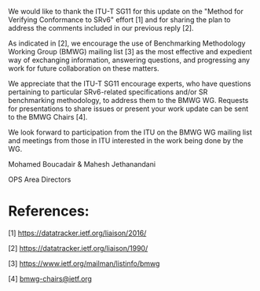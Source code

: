 We would like to thank the ITU-T SG11 for this update on the "Method for Verifying Conformance to SRv6" effort [1] and for sharing the plan to address the comments included in our previous reply [2].
 
As indicated in [2], we encourage the use of Benchmarking Methodology Working Group (BMWG) mailing list [3] as the most effective and expedient way of exchanging information,
answering questions, and progressing any work for future collaboration on these matters.

We appreciate that the ITU-T SG11 encourage experts, who have questions pertaining to particular SRv6-related specifications and/or SR benchmarking methodology, to address them to the BMWG WG.
Requests for presentations to share issues or present your work update can be sent to the BMWG Chairs [4].

We look forward to participation from the ITU on the BMWG WG mailing list and meetings from those in ITU interested in the work being done by the WG.

Mohamed Boucadair & Mahesh Jethanandani

OPS Area Directors

# References:

[1] https://datatracker.ietf.org/liaison/2016/

[2] https://datatracker.ietf.org/liaison/1990/

[3] https://www.ietf.org/mailman/listinfo/bmwg

[4] bmwg-chairs@ietf.org
